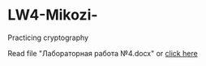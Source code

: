 # LW4-Mikozi-
Practicing cryptography 

Read file "Лабораторная работа №4.docx" or [click here](https://docs.google.com/document/d/1uuRNLlf4M6CM7PjKz09gKi9xG946dwlm/edit)
